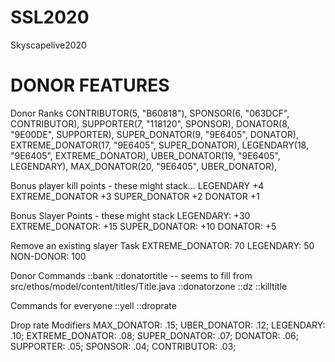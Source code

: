 # SSL2020
Skyscapelive2020

# DONOR FEATURES
Donor Ranks
    CONTRIBUTOR(5, "B60818"),
    SPONSOR(6, "063DCF", CONTRIBUTOR),
    SUPPORTER(7, "118120", SPONSOR),
    DONATOR(8, "9E00DE", SUPPORTER),
    SUPER_DONATOR(9, "9E6405", DONATOR),
    EXTREME_DONATOR(17, "9E6405", SUPER_DONATOR),
    LEGENDARY(18, "9E6405", EXTREME_DONATOR),
    UBER_DONATOR(19, "9E6405", LEGENDARY),
    MAX_DONATOR(20, "9E6405", UBER_DONATOR),

Bonus player kill points - these might stack...
    LEGENDARY       +4
    EXTREME_DONATOR +3
    SUPER_DONATOR   +2
    DONATOR         +1

Bonus Slayer Points - these might stack
    LEGENDARY:       +30
    EXTREME_DONATOR: +15
    SUPER_DONATOR:   +10
    DONATOR:         +5

Remove an existing slayer Task
    EXTREME_DONATOR: 70
    LEGENDARY:       50
    NON-DONOR:       100

Donor Commands
    ::bank
    ::donatortitle -- seems to fill from src/ethos/model/content/titles/Title.java
    ::donatorzone ::dz
    ::killtitle

Commands for everyone
    ::yell
    ::droprate

Drop rate Modifiers
    MAX_DONATOR:     .15;
    UBER_DONATOR:    .12;
    LEGENDARY:       .10;
    EXTREME_DONATOR: .08;
    SUPER_DONATOR:   .07;
    DONATOR:         .06;
    SUPPORTER:       .05;
    SPONSOR:         .04;
    CONTRIBUTOR:     .03;
